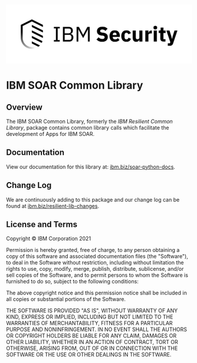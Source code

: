 ![IBM Security](https://raw.githubusercontent.com/ibmresilient/resilient-python-api/master/resilient-sdk/assets/IBM_Security_lockup_pos_RGB.png)

# IBM SOAR Common Library


## Overview

The IBM SOAR Common Library, formerly the *IBM Resilient Common Library*, package contains common library calls which facilitate the development of Apps for IBM SOAR.


## Documentation
View our documentation for this library at: [ibm.biz/soar-python-docs](https://ibm.biz/soar-python-docs).


## Change Log
We are continuously adding to this package and our change log can be found at [ibm.biz/resilient-lib-changes](https://ibm.biz/resilient-lib-changes).


## License and Terms

Copyright © IBM Corporation 2021

Permission is hereby granted, free of charge, to any person obtaining a copy
of this software and associated documentation files (the "Software"), to
deal in the Software without restriction, including without limitation the
rights to use, copy, modify, merge, publish, distribute, sublicense, and/or
sell copies of the Software, and to permit persons to whom the Software is
furnished to do so, subject to the following conditions:

The above copyright notice and this permission notice shall be included in
all copies or substantial portions of the Software.

THE SOFTWARE IS PROVIDED "AS IS", WITHOUT WARRANTY OF ANY KIND, EXPRESS OR
IMPLIED, INCLUDING BUT NOT LIMITED TO THE WARRANTIES OF MERCHANTABILITY,
FITNESS FOR A PARTICULAR PURPOSE AND NONINFRINGEMENT. IN NO EVENT SHALL THE
AUTHORS OR COPYRIGHT HOLDERS BE LIABLE FOR ANY CLAIM, DAMAGES OR OTHER
LIABILITY, WHETHER IN AN ACTION OF CONTRACT, TORT OR OTHERWISE, ARISING
FROM, OUT OF OR IN CONNECTION WITH THE SOFTWARE OR THE USE OR OTHER DEALINGS
IN THE SOFTWARE.

